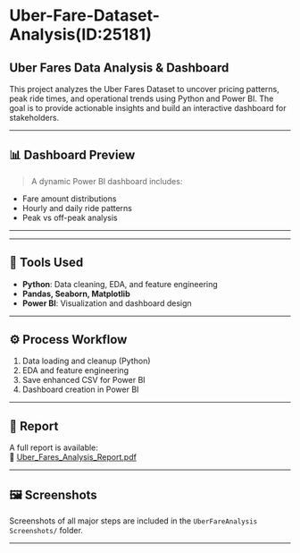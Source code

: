 # Uber-Fare-Dataset-Analysis(ID:25181)
## Uber Fares Data Analysis & Dashboard

This project analyzes the Uber Fares Dataset to uncover pricing patterns, peak ride times, and operational trends using Python and Power BI. The goal is to provide actionable insights and build an interactive dashboard for stakeholders.

---

## 📊 Dashboard Preview
> A dynamic Power BI dashboard includes:
- Fare amount distributions
- Hourly and daily ride patterns
- Peak vs off-peak analysis

---


---

## 🧪 Tools Used

- **Python**: Data cleaning, EDA, and feature engineering
- **Pandas, Seaborn, Matplotlib**
- **Power BI**: Visualization and dashboard design

---

## ⚙️ Process Workflow

1. Data loading and cleanup (Python)
2. EDA and feature engineering
3. Save enhanced CSV for Power BI
4. Dashboard creation in Power BI

---

## 📄 Report
A full report is available:  
📄 [Uber_Fares_Analysis_Report.pdf](./Uber_Fares_Analysis_Report.pdf)

---

## 🖼️ Screenshots
Screenshots of all major steps are included in the `UberFareAnalysis Screenshots/` folder.

---


